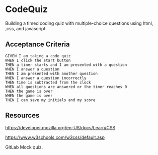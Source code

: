 # CodeQuiz
Building a timed coding quiz with multiple-choice questions using html, ,css, and javascript.

## Acceptance Criteria

```
GIVEN I am taking a code quiz
WHEN I click the start button
THEN a timer starts and I am presented with a question
WHEN I answer a question
THEN I am presented with another question
WHEN I answer a question incorrectly
THEN time is subtracted from the clock
WHEN all questions are answered or the timer reaches 0
THEN the game is over
WHEN the game is over
THEN I can save my initials and my score
```

## Resources

https://developer.mozilla.org/en-US/docs/Learn/CSS

https://www.w3schools.com/w3css/default.asp

GitLab Mock quiz.